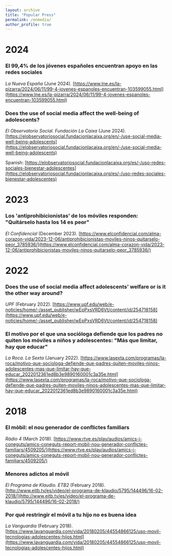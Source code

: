 ```yaml
---
layout: archive
title: "Popular Press"
permalink: /onmedia/
author_profile: true
---
```


# 2024

### El 99,4% de los jóvenes españoles encuentran apoyo en las redes sociales
<i> La Nueva España </i> (June 2024).
[https://www.lne.es/la-pizarra/2024/06/11/99-4-jovenes-espanoles-encuentran-103599055.html](https://www.lne.es/la-pizarra/2024/06/11/99-4-jovenes-espanoles-encuentran-103599055.html)


### Does the use of social media affect the well-being of adolescents?
<i> El Observatorio Social. Fundación La Caixa</i> (June 2024).
[https://elobservatoriosocial.fundacionlacaixa.org/en/-/use-social-media-well-being-adolescents](https://elobservatoriosocial.fundacionlacaixa.org/en/-/use-social-media-well-being-adolescents)

Spanish: [https://elobservatoriosocial.fundacionlacaixa.org/es/-/uso-redes-sociales-bienestar-adolescentes](https://elobservatoriosocial.fundacionlacaixa.org/es/-/uso-redes-sociales-bienestar-adolescentes)

# 2023
### Los 'antiprohibicionistas' de los móviles responden: "Quitárselo hasta los 14 es peor" 
<i>El Confidencial</i> (December 2023). 
[https://www.elconfidencial.com/alma-corazon-vida/2023-12-06/antiprohibicionistas-moviles-ninos-quitarselo-peor_3785936/](https://www.elconfidencial.com/alma-corazon-vida/2023-12-06/antiprohibicionistas-moviles-ninos-quitarselo-peor_3785936/)


# 2022
### Does the use of social media affect adolescents’ welfare or is it the other way around?
<i>UPF</i> (February 2022).
[https://www.upf.edu/web/e-noticies/home/-/asset_publisher/wEpPxsVRD6Vt/content/id/254718158](https://www.upf.edu/web/e-noticies/home/-/asset_publisher/wEpPxsVRD6Vt/content/id/254718158)

### El motivo por el que una socióloga defiende que los padres no quiten los móviles a niños y adolescentes: "Más que limitar, hay que educar"
<i>La Roca. La Sexta</i> (January 2022).
[https://www.lasexta.com/programas/la-roca/motivo-que-sociologa-defiende-que-padres-quiten-moviles-ninos-adolescentes-mas-que-limitar-hay-que-educar_2022012361ed8b3e9890160001c3a35e.html](https://www.lasexta.com/programas/la-roca/motivo-que-sociologa-defiende-que-padres-quiten-moviles-ninos-adolescentes-mas-que-limitar-hay-que-educar_2022012361ed8b3e9890160001c3a35e.html)


# 2018
### El mòbil: el nou generador de conflictes familiars
<i>Ràdio 4</i> (March 2018).
[https://www.rtve.es/play/audios/amics-i-coneguts/amics-coneguts-report-mobil-nou-generador-conflictes-familiars/4509205/](https://www.rtve.es/play/audios/amics-i-coneguts/amics-coneguts-report-mobil-nou-generador-conflictes-familiars/4509205/)

### Menores adictos al móvil
<i>El Programa de Klaudio. ETB2</i> (February 2018).
[http://www.eitb.tv/es/video/el-programa-de-klaudio/5795/144496/16-02-2018/](http://www.eitb.tv/es/video/el-programa-de-klaudio/5795/144496/16-02-2018/)

### Por qué restringir el móvil a tu hijo no es buena idea
<i>La Vanguardia</i> (February 2018).
[https://www.lavanguardia.com/vida/20180205/44554866125/uso-movil-tecnologias-adolescentes-hijos.html](https://www.lavanguardia.com/vida/20180205/44554866125/uso-movil-tecnologias-adolescentes-hijos.html)
